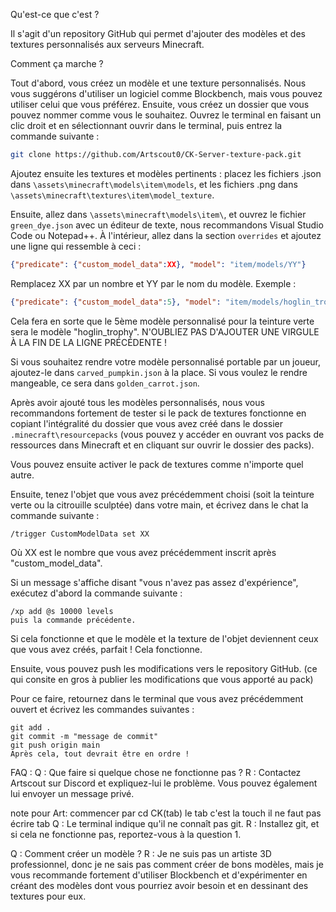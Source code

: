 Qu'est-ce que c'est ?

Il s'agit d'un repository GitHub qui permet d'ajouter des modèles et des textures personnalisés aux serveurs Minecraft.

Comment ça marche ?

Tout d'abord, vous créez un modèle et une texture personnalisés. Nous vous suggérons d'utiliser un logiciel comme Blockbench, mais vous pouvez utiliser celui que vous préférez. Ensuite, vous créez un dossier que vous pouvez nommer comme vous le souhaitez. Ouvrez le terminal en faisant un clic droit et en sélectionnant ouvrir dans le terminal, puis entrez la commande suivante :
```bash
git clone https://github.com/Artscout0/CK-Server-texture-pack.git
```
Ajoutez ensuite les textures et modèles pertinents : placez les fichiers .json dans `\assets\minecraft\models\item\models`, et les fichiers .png dans `\assets\minecraft\textures\item\model_texture`.

Ensuite, allez dans `\assets\minecraft\models\item\`, et ouvrez le fichier `green_dye.json` avec un éditeur de texte, nous recommandons Visual Studio Code ou Notepad++. À l'intérieur, allez dans la section `overrides` et ajoutez une ligne qui ressemble à ceci :
```json
{"predicate": {"custom_model_data":XX}, "model": "item/models/YY"}
```

Remplacez XX par un nombre et YY par le nom du modèle. Exemple :
```json
{"predicate": {"custom_model_data":5}, "model": "item/models/hoglin_trophy"}
```
Cela fera en sorte que le 5ème modèle personnalisé pour la teinture verte sera le modèle "hoglin_trophy".
N'OUBLIEZ PAS D'AJOUTER UNE VIRGULE À LA FIN DE LA LIGNE PRÉCÉDENTE !

Si vous souhaitez rendre votre modèle personnalisé portable par un joueur, ajoutez-le dans `carved_pumpkin.json` à la place.
Si vous voulez le rendre mangeable, ce sera dans `golden_carrot.json`.

Après avoir ajouté tous les modèles personnalisés, nous vous recommandons fortement de tester si le pack de textures fonctionne en copiant l'intégralité du dossier que vous avez créé dans le dossier `.minecraft\resourcepacks` (vous pouvez y accéder en ouvrant vos packs de ressources dans Minecraft et en cliquant sur ouvrir le dossier des packs).

Vous pouvez ensuite activer le pack de textures comme n'importe quel autre.

Ensuite, tenez l'objet que vous avez précédemment choisi (soit la teinture verte ou la citrouille sculptée) dans votre main, et écrivez dans le chat la commande suivante :

```
/trigger CustomModelData set XX
```
Où XX est le nombre que vous avez précédemment inscrit après "custom_model_data".

Si un message s'affiche disant "vous n'avez pas assez d'expérience", exécutez d'abord la commande suivante :
```
/xp add @s 10000 levels
puis la commande précédente.
```
Si cela fonctionne et que le modèle et la texture de l'objet deviennent ceux que vous avez créés, parfait ! Cela fonctionne.

Ensuite, vous pouvez push les modifications vers le repository GitHub.
(ce qui consite en gros à publier les modifications que vous apporté au pack)

Pour ce faire, retournez dans le terminal que vous avez précédemment ouvert et écrivez les commandes suivantes :

```
git add .
git commit -m "message de commit"
git push origin main
Après cela, tout devrait être en ordre !
```

FAQ :
Q : Que faire si quelque chose ne fonctionne pas ?
R : Contactez Artscout sur Discord et expliquez-lui le problème. Vous pouvez également lui envoyer un message privé.



note pour Art: commencer par cd CK(tab)
le tab c'est la touch il ne faut pas écrire tab
Q : Le terminal indique qu'il ne connaît pas git.
R : Installez git, et si cela ne fonctionne pas, reportez-vous à la question 1.

Q : Comment créer un modèle ?
R : Je ne suis pas un artiste 3D professionnel, donc je ne sais pas comment créer de bons modèles, mais je vous recommande fortement d'utiliser Blockbench et d'expérimenter en créant des modèles dont vous pourriez avoir besoin et en dessinant des textures pour eux.
